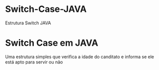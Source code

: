 # Switch-Case-JAVA
Estrutura Switch JAVA

# Switch Case em JAVA

Uma estrutura simples que verifica a idade do canditato e informa se ele está apto para servir ou não
